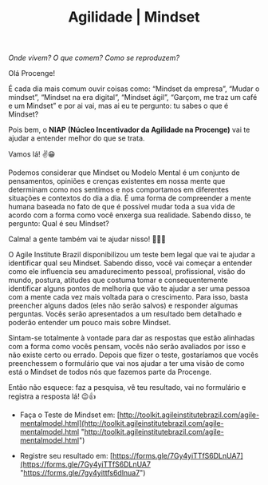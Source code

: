 ﻿---
layout: post
title: "Agilidade | Mindset"
category:  Blog
banner: people-connecting-jigsaw-pieces-head-together.svg
legend: 'Freepik'
alt: "Duas pessoas juntando peças de quebra-cabeça dentro de uma cabeça "
---
_Onde vivem? O que comem? Como se reproduzem?_

Olá Procenge!

É cada dia mais comum ouvir coisas como: “Mindset da empresa”, “Mudar o mindset”, “Mindset na era digital”, “Mindset ágil”, “Garçom, me traz um café e um Mindset” e por ai vai, mas ai eu te pergunto: tu sabes o que é Mindset?

Pois bem, o **NIAP** **(Núcleo Incentivador da Agilidade na Procenge)** vai te ajudar a entender melhor do que se trata.

Vamos lá! ✌😁

Podemos considerar que Mindset ou Modelo Mental é um conjunto de pensamentos, opiniões e crenças existentes em nossa mente que determinam como nos sentimos e nos comportamos em diferentes situações e contextos do dia a dia. É uma forma de compreender a mente humana baseada no fato de que é possível mudar toda a sua vida de acordo com a forma como você enxerga sua realidade. Sabendo disso, te pergunto: Qual é seu Mindset?

Calma! a gente também vai te ajudar nisso! 🤘😎🤘

O Agile Institute Brazil disponibilizou um teste bem legal que vai te ajudar a identificar qual seu Mindset. Sabendo disso, você vai começar a entender como ele influencia seu amadurecimento pessoal, profissional, visão do mundo, postura, atitudes que costuma tomar e consequentemente identificar alguns pontos de melhoria que vão te ajudar a ser uma pessoa com a mente cada vez mais voltada para o crescimento. Para isso, basta preencher alguns dados (eles não serão salvos) e responder algumas perguntas. Vocês serão apresentados a um resultado bem detalhado e poderão entender um pouco mais sobre Mindset.

Sintam-se totalmente à vontade para dar as respostas que estão alinhadas com a forma como vocês pensam, vocês não serão avaliados por isso e não existe certo ou errado. Depois que fizer o teste, gostaríamos que vocês preenchessem o formulário que vai nos ajudar a ter uma visão de como está o Mindset de todos nós que fazemos parte da Procenge.

Então não esquece: faz a pesquisa, vê teu resultado, vai no formulário e registra a resposta lá! 😉👍

- Faça o Teste de Mindset em: [http://toolkit.agileinstitutebrazil.com/agile-mentalmodel.html](http://toolkit.agileinstitutebrazil.com/agile-mentalmodel.html "http://toolkit.agileinstitutebrazil.com/agile-mentalmodel.html")

- Registre seu resultado em: [https://forms.gle/7Gy4yiTTfS6DLnUA7](https://forms.gle/7Gy4yiTTfS6DLnUA7 "https://forms.gle/7gy4yittfs6dlnua7")
